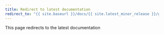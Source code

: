 ```yaml
---
title: Redirect to latest documentation
redirect_to: "{{ site.baseurl }}/docs/{{ site.latest_minor_release }}/getting-started/table_design"
---
```


This page redirects to the latest documentation
